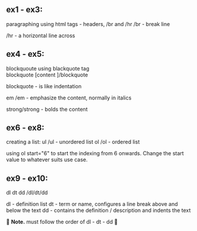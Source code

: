 ## ex1 - ex3:

paragraphing using html tags - headers, /br and /hr
/br - break line

/hr - a horizontal line across

## ex4 - ex5:

blockquoute using blackquote tag  
 blockquote [content ]/blockquote

blockquote - is like indentation

em /em - emphasize the content, normally in italics

strong/strong - bolds the content

## ex6 - ex8:

creating a list:
ul /ul - unordered list
ol /ol - ordered list

using ol start="6" to start the indexing from 6 onwards. Change the start value to whatever suits use case.

## ex9 - ex10:

dl dt dd /dl/dt/dd

dl - definition list
dt - term or name, configures a line break above and below the text
dd - contains the definition / description and indents the text

:rotating_light:
**Note.** must follow the order of dl - dt - dd :rotating_light:
